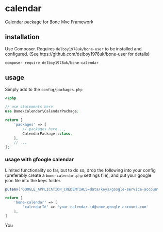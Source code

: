 # calendar
Calendar package for Bone Mvc Framework
## installation
Use Composer. Requires `delboy1978uk/bone-user` to be installed and configured. (See htps://github.com/delboy1978uk/bone-user for details)
```
composer require delboy1978uk/bone-calendar
```
## usage
Simply add to the `config/packages.php`
```php
<?php

// use statements here
use Bone\Calendar\CalendarPackage;

return [
    'packages' => [
        // packages here...,
        CalendarPackage::class,
    ],
    // ...
];
```
### usage with gfoogle calendar
Limited functionality so far, but to do so, drop the following into your config (preferably create a 
`bone-calendar.php` settings file), and put your google json file into the keys folder.
```php
putenv('GOOGLE_APPLICATION_CREDENTIALS=data/keys/google-service-account.json');

return [
    'bone-calendar' => [
        'calendarId' => 'your-calendar-id@some-google-account.com'
    ], 
]
```
You 
